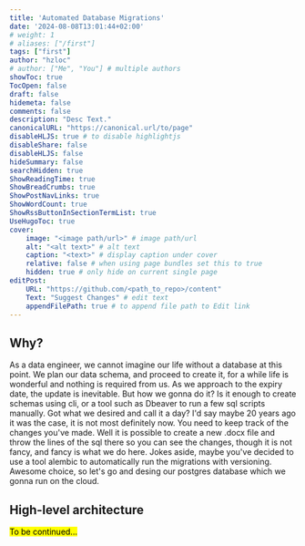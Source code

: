 ```yaml
---
title: 'Automated Database Migrations'
date: '2024-08-08T13:01:44+02:00'
# weight: 1
# aliases: ["/first"]
tags: ["first"]
author: "hzloc"
# author: ["Me", "You"] # multiple authors
showToc: true
TocOpen: false
draft: false
hidemeta: false
comments: false
description: "Desc Text."
canonicalURL: "https://canonical.url/to/page"
disableHLJS: true # to disable highlightjs
disableShare: false
disableHLJS: false
hideSummary: false
searchHidden: true
ShowReadingTime: true
ShowBreadCrumbs: true
ShowPostNavLinks: true
ShowWordCount: true
ShowRssButtonInSectionTermList: true
UseHugoToc: true
cover:
    image: "<image path/url>" # image path/url
    alt: "<alt text>" # alt text
    caption: "<text>" # display caption under cover
    relative: false # when using page bundles set this to true
    hidden: true # only hide on current single page
editPost:
    URL: "https://github.com/<path_to_repo>/content"
    Text: "Suggest Changes" # edit text
    appendFilePath: true # to append file path to Edit link
---
```

## Why?
As a data engineer, we cannot imagine our life without a database at this point. We plan our data
schema, and proceed to create it, for a while life is wonderful and nothing is required from us.
As we approach to the expiry date, the update is inevitable. But how we gonna do it? 
Is it enough to create schemas using cli, or a tool such as Dbeaver to run a few sql scripts
manually. Got what we desired and call it a day? I'd say maybe 20 years ago it was the case,
it is not most definitely now. You need to keep track of the changes you've made. Well it is possible
to create a new .docx file and throw the lines of the sql there so you can see the changes, though
it is not fancy, and fancy is what we do here. Jokes aside, maybe you've decided to use a tool alembic
to automatically run the migrations with versioning. Awesome choice, so let's go and desing our
postgres database which we gonna run on the cloud.
## High-level architecture
<mark>To be continued...</mark>